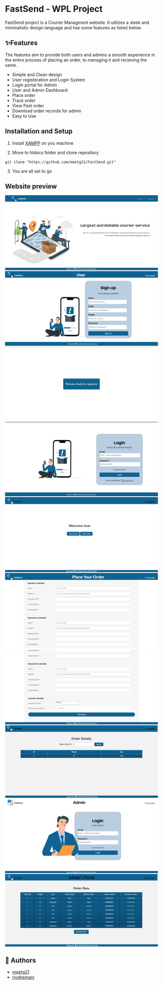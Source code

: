 
# **FastSend - WPL Project**

FastSend project is a Courier Managment website. It utilizes a sleek and minimalistic design language and has some features as listed below.

## :sparkles:**Features**
The features aim to provide both users and admins a smooth experience in the entire process of placing an order, to managing it and recieving the same.

+ Simple and Clean design
+ User registeration and Login System
+ Login portal for Admin
+ User and Admin Dashboard
+ Place order
+ Track order
+ View  Past order
+ Download order records for admin
+ Easy to Use

## Installation and Setup

1. Install [XAMPP](https://www.apachefriends.org/download.html) on you machine

2. Move to htdocs folder and clone repository
```console
git clone "https://github.com/meetg21/FastSend.git"
```
3. You are all set to go

## Website preview
![home page](https://github.com/meetg21/FastSend/blob/main/images/home.png)
![signup user](https://github.com/meetg21/FastSend/blob/main/images/signup.png)
![popup](https://github.com/meetg21/FastSend/blob/main/images/popup.png)
![login user](https://github.com/meetg21/FastSend/blob/main/images/loginuser.png)
![userportal](https://github.com/meetg21/FastSend/blob/main/images/userportal.png)
![placeorder](https://github.com/meetg21/FastSend/blob/main/images/placeoreder1.png)
![placeorder](https://github.com/meetg21/FastSend/blob/main/images/placeoreder2.png)
![vieworder](https://github.com/meetg21/FastSend/blob/main/images/viewordr.png)
![login admin](https://github.com/meetg21/FastSend/blob/main/images/loginadmin.png)
![adminportal](https://github.com/meetg21/FastSend/blob/main/images/adminportal.png)

## :book: Authors
+ [meetg21](https://github.com/meetg21)
+ [riyahemani](https://github.com/riyahemani)





